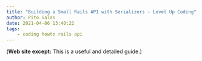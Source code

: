 ```yaml
---
title: "Building a Small Rails API with Serializers - Level Up Coding"
author: Pito Salas
date: 2021-04-06 13:40:22
tags:
    - coding howto rails api
---
```


(**Web site except:** This is a useful and detailed guide.) 
